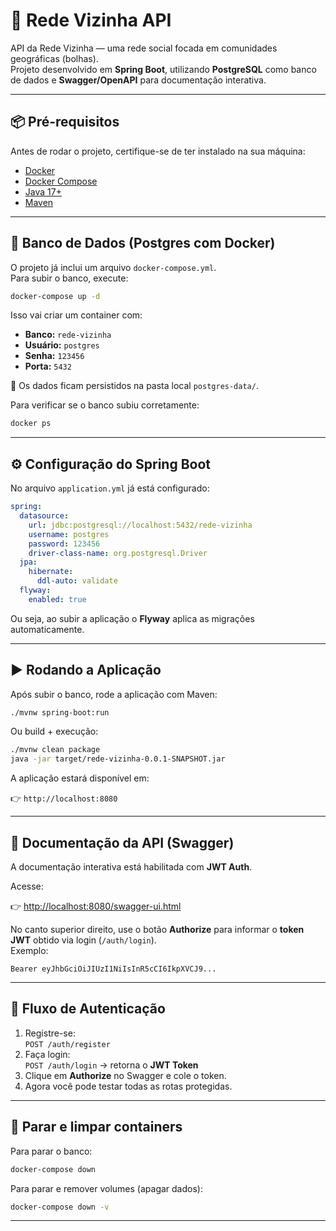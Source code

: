 # 🚀 Rede Vizinha API

API da Rede Vizinha — uma rede social focada em comunidades geográficas (bolhas).  
Projeto desenvolvido em **Spring Boot**, utilizando **PostgreSQL** como banco de dados e **Swagger/OpenAPI** para documentação interativa.

---

## 📦 Pré-requisitos

Antes de rodar o projeto, certifique-se de ter instalado na sua máquina:

- [Docker](https://docs.docker.com/get-docker/)  
- [Docker Compose](https://docs.docker.com/compose/install/)  
- [Java 17+](https://adoptium.net/)  
- [Maven](https://maven.apache.org/install.html)  

---

## 🐘 Banco de Dados (Postgres com Docker)

O projeto já inclui um arquivo `docker-compose.yml`.  
Para subir o banco, execute:

```bash
docker-compose up -d
```

Isso vai criar um container com:

- **Banco:** `rede-vizinha`
- **Usuário:** `postgres`
- **Senha:** `123456`
- **Porta:** `5432`

📂 Os dados ficam persistidos na pasta local `postgres-data/`.

Para verificar se o banco subiu corretamente:

```bash
docker ps
```

---

## ⚙️ Configuração do Spring Boot

No arquivo `application.yml` já está configurado:

```yaml
spring:
  datasource:
    url: jdbc:postgresql://localhost:5432/rede-vizinha
    username: postgres
    password: 123456
    driver-class-name: org.postgresql.Driver
  jpa:
    hibernate:
      ddl-auto: validate
  flyway:
    enabled: true
```

Ou seja, ao subir a aplicação o **Flyway** aplica as migrações automaticamente.

---

## ▶️ Rodando a Aplicação

Após subir o banco, rode a aplicação com Maven:

```bash
./mvnw spring-boot:run
```

Ou build + execução:

```bash
./mvnw clean package
java -jar target/rede-vizinha-0.0.1-SNAPSHOT.jar
```

A aplicação estará disponível em:

👉 `http://localhost:8080`

---

## 📖 Documentação da API (Swagger)

A documentação interativa está habilitada com **JWT Auth**.

Acesse:

👉 [http://localhost:8080/swagger-ui.html](http://localhost:8080/swagger-ui.html)

No canto superior direito, use o botão **Authorize** para informar o **token JWT** obtido via login (`/auth/login`).  
Exemplo:

```
Bearer eyJhbGciOiJIUzI1NiIsInR5cCI6IkpXVCJ9...
```

---

## 🔑 Fluxo de Autenticação

1. Registre-se:  
   `POST /auth/register`  
2. Faça login:  
   `POST /auth/login` → retorna o **JWT Token**  
3. Clique em **Authorize** no Swagger e cole o token.  
4. Agora você pode testar todas as rotas protegidas.

---

## 🧹 Parar e limpar containers

Para parar o banco:

```bash
docker-compose down
```

Para parar e remover volumes (apagar dados):

```bash
docker-compose down -v
```

---
